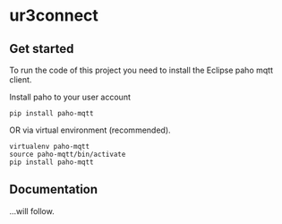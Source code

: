 # ur3connect

## Get started
To run the code of this project you need to install the Eclipse paho mqtt client.

Install paho to your user account

```pip install paho-mqtt```

OR via virtual environment (recommended). 

```
virtualenv paho-mqtt
source paho-mqtt/bin/activate
pip install paho-mqtt
```

## Documentation
...will follow.